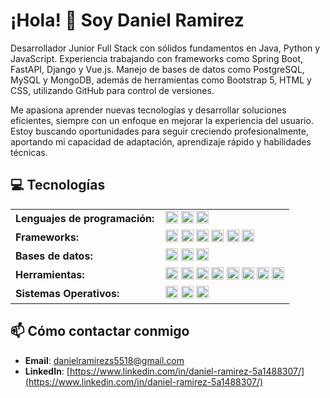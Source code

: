 # ¡Hola! 👋 Soy Daniel Ramirez


Desarrollador Junior Full Stack con sólidos fundamentos en Java, Python y JavaScript. Experiencia trabajando con frameworks como Spring Boot, FastAPI, Django y Vue.js. Manejo de bases de datos como PostgreSQL, MySQL y MongoDB, además de herramientas como Bootstrap 5, HTML y CSS, utilizando GitHub para control de versiones.

Me apasiona aprender nuevas tecnologías y desarrollar soluciones eficientes, siempre con un enfoque en mejorar la experiencia del usuario. Estoy buscando oportunidades para seguir creciendo profesionalmente, aportando mi capacidad de adaptación, aprendizaje rápido y habilidades técnicas.

## 💻 Tecnologías

<table>
    <tr>
        <td style="font-weight: bold; padding-right: 10px; vertical-align: center;">Lenguajes de programación:</td>
        <td>
            <img height="20" src="https://img.shields.io/badge/Python-3776AB?style=flat&logo=python&logoColor=ffffff"/> 
            <img height="20" src="https://img.shields.io/badge/Java-007396?style=flat&logo=java&logoColor=ffffff"/>
            <img height="20" src="https://img.shields.io/badge/JavaScript-F7DF1E?style=flat&logo=javascript&logoColor=000000"/>
        </td>
    </tr>
    <tr>
        <td style="font-weight: bold; padding-right: 10px; vertical-align: center;">Frameworks:</td>
        <td>
            <img height="20" src="https://img.shields.io/badge/Django-092E20?style=flat&logo=django&logoColor=white"/>
            <img height="20" src="https://img.shields.io/badge/Django%20REST%20Framework-0076B9?style=flat&logo=django&logoColor=white"/>
            <img height="20" src="https://img.shields.io/badge/Spring%20Boot-6DB33F?style=flat&logo=spring&logoColor=white"/>
            <img height="20" src="https://img.shields.io/badge/Vue.js-35495E?style=flat&logo=vue.js&logoColor=4FC08D"/>
            <img height="20" src="https://img.shields.io/badge/FastAPI-005571?style=flat&logo=fastapi&logoColor=white"/>
            <img height="20" src="https://img.shields.io/badge/Bootstrap-563D7C?style=flat&logo=bootstrap&logoColor=white"/>
        </td>
    </tr>
    <tr>
        <td style="font-weight: bold; padding-right: 10px; vertical-align: center;">Bases de datos:</td>
        <td>
            <img height="20" src="https://img.shields.io/badge/MySQL-4479A1?style=flat&logo=mysql&logoColor=white"/>
            <img height="20" src="https://img.shields.io/badge/PostgreSQL-4169E1?style=flat&logo=postgresql&logoColor=white"/>
            <img height="20" src="https://img.shields.io/badge/MongoDB-47A248?style=flat&logo=mongodb&logoColor=white"/>
        </td>
    </tr>
    <tr>
        <td style="font-weight: bold; padding-right: 10px; vertical-align: center;">Herramientas:</td>
        <td>
            <img height="20" src="https://img.shields.io/badge/GitHub-181717?style=flat&logo=github&logoColor=white"/>
            <img height="20" src="https://img.shields.io/badge/Platzi-4A154B?style=flat&logo=platzi&logoColor=white"/>
            <img height="20" src="https://img.shields.io/badge/Postman-FF6C37?style=flat&logo=postman&logoColor=white"/>
            <img height="20" src="https://img.shields.io/badge/Docker-2496ED?style=flat&logo=docker&logoColor=white"/>
            <img height="20" src="https://img.shields.io/badge/IntelliJ%20IDEA-000000?style=flat&logo=intellijidea&logoColor=white"/>
            <img height="20" src="https://img.shields.io/badge/Android%20Studio-3DDC84?style=flat&logo=androidstudio&logoColor=white"/>
            <img height="20" src="https://img.shields.io/badge/HTML5-E34F26?style=flat&logo=html5&logoColor=ffffff"/>
            <img height="20" src="https://img.shields.io/badge/CSS3-1572B6?style=flat&logo=css3&logoColor=ffffff"/>
        </td>
    </tr>
    <tr>
        <td style="font-weight: bold; padding-right: 10px; vertical-align: center;">Sistemas Operativos:</td>
        <td>
            <img height="20" src="https://img.shields.io/badge/Windows-0078D6?style=flat&logo=windows&logoColor=ffffff"/>
            <img height="20" src="https://img.shields.io/badge/Ubuntu-E95420?style=flat&logo=ubuntu&logoColor=ffffff"/>
            <img height="20" src="https://img.shields.io/badge/macOS-000000?style=flat&logo=apple&logoColor=ffffff"/>
        </td>
    </tr>
</table>


## 📫 Cómo contactar conmigo

- **Email**: [danielramirezs5518@gmail.com](danielramirezs5518@gmail.com)
- **LinkedIn**: [https://www.linkedin.com/in/daniel-ramirez-5a1488307/](https://www.linkedin.com/in/daniel-ramirez-5a1488307/)

